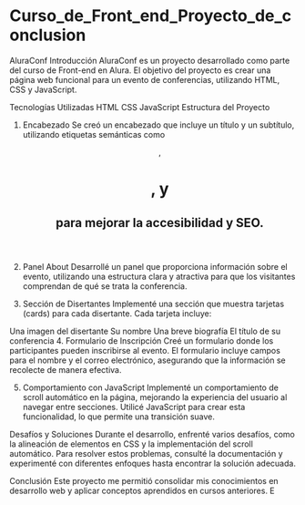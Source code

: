# Curso_de_Front_end_Proyecto_de_conclusion
AluraConf
Introducción
AluraConf es un proyecto desarrollado como parte del curso de Front-end en Alura. El objetivo del proyecto es crear una página web funcional para un evento de conferencias, utilizando HTML, CSS y JavaScript.

Tecnologías Utilizadas
HTML
CSS
JavaScript
Estructura del Proyecto
1. Encabezado
Se creó un encabezado que incluye un título y un subtítulo, utilizando etiquetas semánticas como <header>, <h1>, y <h2> para mejorar la accesibilidad y SEO.

2. Panel About
Desarrollé un panel que proporciona información sobre el evento, utilizando una estructura clara y atractiva para que los visitantes comprendan de qué se trata la conferencia.

3. Sección de Disertantes
Implementé una sección que muestra tarjetas (cards) para cada disertante. Cada tarjeta incluye:

Una imagen del disertante
Su nombre
Una breve biografía
El título de su conferencia
4. Formulario de Inscripción
Creé un formulario donde los participantes pueden inscribirse al evento. El formulario incluye campos para el nombre y el correo electrónico, asegurando que la información se recolecte de manera efectiva.

5. Comportamiento con JavaScript
Implementé un comportamiento de scroll automático en la página, mejorando la experiencia del usuario al navegar entre secciones. Utilicé JavaScript para crear esta funcionalidad, lo que permite una transición suave.

Desafíos y Soluciones
Durante el desarrollo, enfrenté varios desafíos, como la alineación de elementos en CSS y la implementación del scroll automático. Para resolver estos problemas, consulté la documentación y experimenté con diferentes enfoques hasta encontrar la solución adecuada.

Conclusión
Este proyecto me permitió consolidar mis conocimientos en desarrollo web y aplicar conceptos aprendidos en cursos anteriores. E
